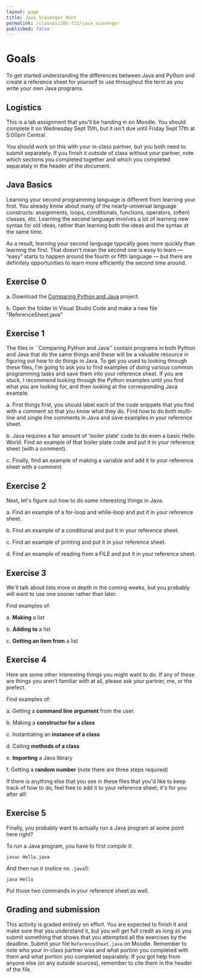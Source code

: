 ```yaml
---
layout: page
title: Java Scavenger Hunt
permalink: /classes/201-f21/java_scavenger
published: false
---
```


# Goals
To get started understanding the differences between Java and Python and create a reference sheet for yourself to use throughout the term as you write your own Java programs.

## Logistics
This is a lab assignment that you'll be handing in on Moodle. You should complete it on Wednesday Sept 15th, but it isn't due until Friday Sept 17th at 5:00pm Central.

You should work on this with your in-class partner, but you both need to submit separately. 
If you finish it outside of class without your partner, note which sections you completed together and which you completed separately in the header of the document.


## Java Basics
Learning your second programming language is different from learning your first.
You already know about many of the nearly-universal language constructs: assignments, loops, conditionals, functions, operators, (often) classes, etc. Learning the second language involves a lot of learning new syntax for old ideas, rather than learning both the ideas and the syntax at the same time.

As a result, learning your second language typically goes more quickly than learning the first. 
That doesn't mean the second one is easy to learn — “easy” starts to happen around the fourth or fifth language — but there are definitely opportunities to learn more efficiently the second time around.

## Exercise 0
a. Download the [Comparing Python and Java](Comparing-Python-and-Java.zip) project.

b. Open the folder in Visual Studio Code and make a new file "ReferenceSheet.java"

## Exercise 1
The files in ``Comparing Python and Java'' contain programs in both Python and Java that do the same things and these will be a valuable resource in figuring out how to do things in Java. 
To get you used to looking through these files, I'm going to ask you to find examples of doing various common programming tasks and save them into your reference sheet.
If you are stuck, I recommend looking through the Python examples until you find what you are looking for, and then looking at the corresponding Java example.

a. First things first, you should label each of the code snippets that you find with a comment so that you know what they do. Find how to do both multi-line and single line comments in Java and save examples in your reference sheet.

b. Java requires a fair amount of 'boiler plate' code to do even a basic Hello World. Find an example of that boiler plate code and put it in your reference sheet (with a comment).

c. Finally, find an example of making a variable and add it to your reference sheet with a comment.

## Exercise 2
Next, let's figure out how to do some interesting things in Java.

a. Find an example of a for-loop and while-loop and put it in your reference sheet.

b. Find an example of a conditional and put it in your reference sheet.

c. Find an example of printing and put it in your reference sheet.

d. Find an example of reading from a FILE and put it in your reference sheet.

## Exercise 3
We'll talk about lists more in depth in the coming weeks, but you probably will want to use one sooner rather than later.

Find examples of:

a. **Making** a list

b. **Adding to** a list

c. **Getting an item from** a list

## Exercise 4
Here are some other interesting things you might want to do.
If any of these are things you aren't familiar with at all, please ask your partner, me, or the prefect.

Find examples of:

a. Getting a **command line argument** from the user.

b. Making a **constructor for a class**

c. Instantiating an **instance of a class**

d. Calling **methods of a class**

e. **Importing** a Java library

f. Getting a **random number** (note there are three steps required)

If there is anything else that you see in these files that you'd like to keep track of how to do, feel free to add it to your reference sheet; it's for you after all!

## Exercise 5
Finally, you probably want to actually run a Java program at some point here right?

To run a Java program, you have to first *compile* it:
```
javac Hello.java
```

And then run it (notice no `.java`!):
```
java Hello
```

Put those two commands in your reference sheet as well.


## Grading and submission
This activity is graded entirely on effort.
You are expected to finish it and make sure that you understand it, but you will get full credit as long as you submit something that shows that you attempted all the exercises by the deadline.
Submit your file `ReferenceSheet.java` on Moodle.
Remember to note who your in-class partner was and what portion you completed with them and what portion you completed separately.
If you got help from anyone else (or any outside sources), remember to cite them in the header of the file.
